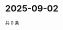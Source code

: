 # 2025-09-02

共 0 条

<!-- BEGIN ZHIHUVIDEO -->
<!-- 最后更新时间 Tue Sep 02 2025 14:17:53 GMT+0800 (China Standard Time) -->

<!-- END ZHIHUVIDEO -->
